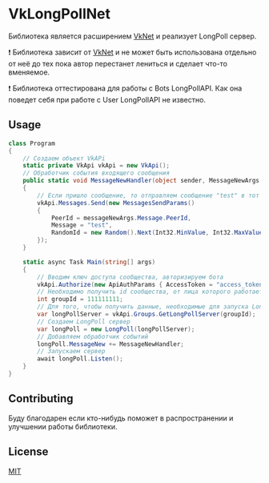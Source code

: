 
# VkLongPollNet

Библиотека является расширением [VkNet](https://github.com/vknet/vk) и реализует LongPoll сервер.

❗ Библиотека зависит от [VkNet](https://github.com/vknet/vk) и не может быть использована отдельно от неё до тех пока автор перестанет лениться и сделает что-то вменяемое.

❗ Библиотека оттестирована для работы с Bots LongPollAPI. Как она поведет себя при работе с User LongPollAPI не известно.
## Usage

```c#
class Program
{
    // Создаем объект VkAPi
    static private VkApi vkApi = new VkApi();
    // Обработчик события входящего сообщения
    public static void MessageNewHandler(object sender, MessageNewArgs messageNewArgs)
    {
        // Если пришло сообщение, то отправляем сообщение "test" в тот же чат
        vkApi.Messages.Send(new MessagesSendParams()
        {
            PeerId = messageNewArgs.Message.PeerId,
            Message = "test",
            RandomId = new Random().Next(Int32.MinValue, Int32.MaxValue)
        });
    }

    static async Task Main(string[] args)
    {
        // Вводим ключ доступа сообщества, авторизируем бота 
        vkApi.Authorize(new ApiAuthParams { AccessToken = "access_token" });
        // Необходимо получить id сообщества, от лица которого работает бот
        int groupId = 111111111;
        // Для того, чтобы получить данные, необходимые для запуска LongPoll
        var longPollServer = vkApi.Groups.GetLongPollServer(groupId);
        // Создаем LongPoll сервер
        var longPoll = new LongPoll(longPollServer);
        // Добавляем обработчик событий
        longPoll.MessageNew += MessageNewHandler;
        // Запускаем сервер
        await longPoll.Listen();
    }
}

```

## Contributing
Буду благодарен если кто-нибудь поможет в распространении и улучшении работы библиотеки. 
## License
[MIT](https://choosealicense.com/licenses/mit/)